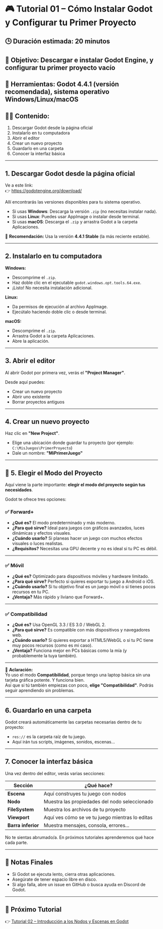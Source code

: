 # 🎮 Tutorial 01 – Cómo Instalar Godot y Configurar tu Primer Proyecto

## 🕒 Duración estimada: 20 minutos  
## 📌 Objetivo: Descargar e instalar Godot Engine, y configurar tu primer proyecto vacío  
## 🧰 Herramientas: Godot 4.4.1 (versión recomendada), sistema operativo Windows/Linux/macOS  
## 🧑‍💻 Contenido:

1. Descargar Godot desde la página oficial  
2. Instalarlo en tu computadora  
3. Abrir el editor  
4. Crear un nuevo proyecto  
5. Guardarlo en una carpeta  
6. Conocer la interfaz básica  

---

## 1. Descargar Godot desde la página oficial

Ve a este link:  
👉 https://godotengine.org/download/ 

Allí encontrarás las versiones disponibles para tu sistema operativo.

- Si usas **Windows**: Descarga la versión `.zip` (no necesitas instalar nada).
- Si usas **Linux**: Puedes usar AppImage o instalar desde terminal.
- Si usas **macOS**: Descarga el `.zip` y arrastra Godot a la carpeta Aplicaciones.

📌 **Recomendación:** Usa la versión **4.4.1 Stable** (la más reciente estable).

---

## 2. Instalarlo en tu computadora

**Windows:**
- Descomprime el `.zip`.
- Haz doble clic en el ejecutable `godot.windows.opt.tools.64.exe`.
- ¡Listo! No necesita instalación adicional.

**Linux:**
- Da permisos de ejecución al archivo AppImage.
- Ejecútalo haciendo doble clic o desde terminal.

**macOS:**
- Descomprime el `.zip`.
- Arrastra Godot a la carpeta Aplicaciones.
- Abre la aplicación.

---

## 3. Abrir el editor

Al abrir Godot por primera vez, verás el **"Project Manager"**.

Desde aquí puedes:
- Crear un nuevo proyecto
- Abrir uno existente
- Borrar proyectos antiguos

---

## 4. Crear un nuevo proyecto

Haz clic en **"New Project"**.

- Elige una ubicación donde guardar tu proyecto (por ejemplo: `C:\MisJuegos\PrimerProyecto`)
- Dale un nombre: **"MiPrimerJuego"**

---

## 🔧 5. Elegir el Modo del Proyecto

Aquí viene la parte importante: **elegir el modo del proyecto según tus necesidades**.

Godot te ofrece tres opciones:

### ✅ Forward+

- **¿Qué es?** El modo predeterminado y más moderno.
- **¿Para qué sirve?** Ideal para juegos con gráficos avanzados, luces dinámicas y efectos visuales.
- **¿Cuándo usarlo?** Si planeas hacer un juego con muchos efectos visuales o luces realistas.
- **¿Requisitos?** Necesitas una GPU decente y no es ideal si tu PC es débil.

---

### ✅ Móvil

- **¿Qué es?** Optimizado para dispositivos móviles y hardware limitado.
- **¿Para qué sirve?** Perfecto si quieres exportar tu juego a Android o iOS.
- **¿Cuándo usarlo?** Si tu objetivo final es un juego móvil o si tienes pocos recursos en tu PC.
- **¿Ventaja?** Más rápido y liviano que Forward+.

---

### ✅ Compatibilidad

- **¿Qué es?** Usa OpenGL 3.3 / ES 3.0 / WebGL 2.
- **¿Para qué sirve?** Es compatible con más dispositivos y navegadores web.
- **¿Cuándo usarlo?** Si quieres exportar a HTML5/WebGL o si tu PC tiene muy pocos recursos (como es mi caso).
- **¿Ventaja?** Funciona mejor en PCs básicas como la mía (y probablemente la tuya también).

---

📌 **Aclaración:**  
Yo uso el modo **Compatibilidad**, porque tengo una laptop básica sin una tarjeta gráfica potente. Y funciona bien.  
Así que si tú también empiezas con poco, **elige "Compatibilidad"**. Podrás seguir aprendiendo sin problemas.

---

## 6. Guardarlo en una carpeta

Godot creará automáticamente las carpetas necesarias dentro de tu proyecto:
- `res://` es la carpeta raíz de tu juego.
- Aquí irán tus scripts, imágenes, sonidos, escenas...

---

## 7. Conocer la interfaz básica

Una vez dentro del editor, verás varias secciones:

| Sección | ¿Qué hace? |
|--------|-------------|
| **Escena** | Aquí construyes tu juego con nodos |
| **Nodo** | Muestra las propiedades del nodo seleccionado |
| **FileSystem** | Muestra los archivos de tu proyecto |
| **Viewport** | Aquí ves cómo se ve tu juego mientras lo editas |
| **Barra inferior** | Muestra mensajes, consola, errores... |

No te sientas abrumado/a. En próximos tutoriales aprenderemos qué hace cada parte.

---

## 📝 Notas Finales

- Si Godot se ejecuta lento, cierra otras aplicaciones.
- Asegúrate de tener espacio libre en disco.
- Si algo falla, abre un issue en GitHub o busca ayuda en Discord de Godot.

---

## 🚀 Próximo Tutorial

👉 [Tutorial 02 – Introducción a los Nodos y Escenas en Godot](../tutoriales/02_nodos_y_escenas.md)


